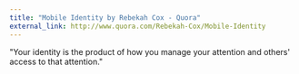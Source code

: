 ```yaml
---
title: "Mobile Identity by Rebekah Cox - Quora"
external_link: http://www.quora.com/Rebekah-Cox/Mobile-Identity
---
```

"Your identity is the product of how you manage your attention and others'
access to that attention."

